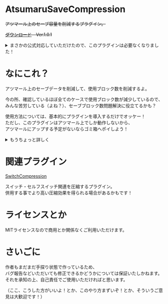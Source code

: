 # AtsumaruSaveCompression
~~アツマール上のセーブ容量を削減するプラグイン。~~  

~~[ダウンロード](https://raw.githubusercontent.com/hichi-gamebuild/RPGMakerMZ/main/AtsumaruSaveCompression.js)　Ver.1.0.1~~

<details>
<summary>まさかの公式対応していただけたので、このプラグインは必要なくなりました！</summary>

![atsumaru](https://user-images.githubusercontent.com/96704927/153400499-dafa4a42-43dc-4071-99c7-4f785c75d073.png)
</details>

# なにこれ？

アツマール上のセーブデータを削減して、使用ブロック数を削減するよ。

今の所、確認しているほぼ全てのケースで使用ブロック数が減少しているので、  
 みんな苦労している（よね？）、セーブブロック数問題解決に役立てるかも？

使用方法については、基本的にプラグインを導入するだけでオッケー！  
ただし、このプラグインはアツマール上でしか動作しないから、  
アツマールにアップする予定がないならゴミ箱へポイしよう！

<details>
<summary>もうちょっと詳しく</summary>
 
![image1](https://user-images.githubusercontent.com/96704927/152627598-2d0915b8-be61-430d-8cc1-e995abb34201.png)
![image2](https://user-images.githubusercontent.com/96704927/152627608-00f071f0-3dbd-4ca7-9485-ed380a907639.png)
![image3](https://user-images.githubusercontent.com/96704927/152627614-7da14502-0a5d-4a3f-8dac-45f320f25411.png)
![image4](https://user-images.githubusercontent.com/96704927/152627618-7bd4acb6-401a-4bfd-9cfd-04ad40bf7a06.png)
</details>

# 関連プラグイン
[SwitchCompression](https://github.com/hichi-gamebuild/RPGMakerMZ/blob/main/SwitchCompression.md)

スイッチ・セルフスイッチ関連を圧縮するプラグイン。  
併用する事でより高い圧縮効果を得られる場合があるかもです！

# ライセンスとか
MITライセンスなので商用とか関係なくご利用いただけます。

# さいごに
作者もまだまだ手探り状態で作っているため、  
バグ報告などいただいても修正できるかどうかについては保証いたしかねます。  
それを承知の上、自己責任でご使用いただければと思います。

（ここ、こうした方がいいよ！とか、このやり方まずいぞ！とか、そういうご意見は大歓迎です！）

